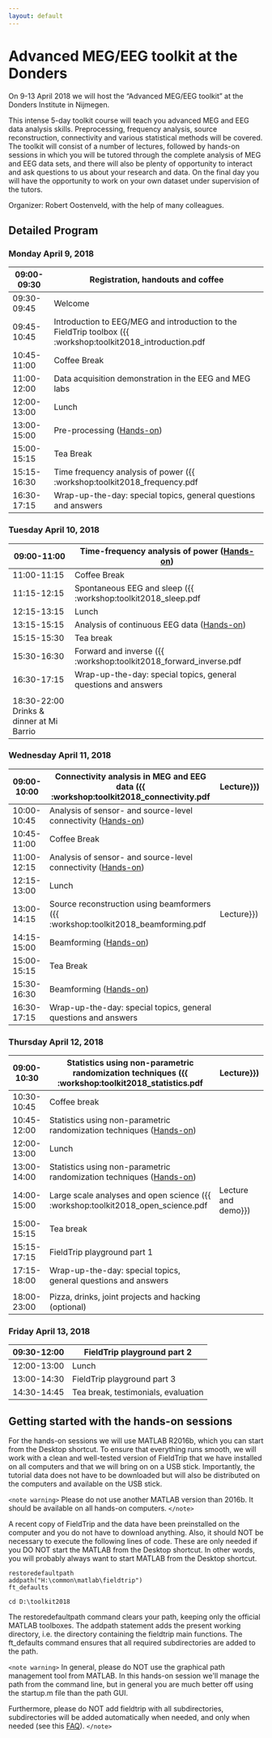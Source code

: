```yaml
---
layout: default
---
```


# Advanced MEG/EEG toolkit at the Donders


On 9-13 April 2018 we will host the “Advanced MEG/EEG toolkit” at the Donders Institute in Nijmegen.

This intense 5-day toolkit course will teach you advanced MEG and EEG data analysis skills. Preprocessing, frequency analysis, source reconstruction, connectivity and various statistical methods will be covered. The toolkit will consist of a number of lectures, followed by hands-on sessions in which you will be tutored through the complete analysis of MEG and EEG data sets, and there will also be plenty of opportunity to interact and ask questions to us about your research and data. On the final day you will have the opportunity to work on your own dataset under supervision of the tutors.

Organizer: Robert Oostenveld, with the help of many colleagues.
 
## Detailed Program


### Monday April 9, 2018


 | 09:00-09:30 | Registration, handouts and coffee                                                                            |           
 | ----------- | ---------------------------------                                                                            |           
 | 09:30-09:45 | Welcome                                                                                                      |           
 | 09:45-10:45 | Introduction to EEG/MEG and introduction to the FieldTrip toolbox ({{ :workshop:toolkit2018_introduction.pdf | Lecture}}) | 
 | 10:45-11:00 | Coffee Break                                                                                                 |           
 | 11:00-12:00 | Data acquisition demonstration in the EEG and MEG labs                                                       |           
 | 12:00-13:00 | Lunch                                                                                                        |           
 | 13:00-15:00 | Pre-processing ([Hands-on](/tutorial/eventrelatedaveraging))                                                 |           
 | 15:00-15:15 | Tea Break                                                                                                    |           
 | 15:15-16:30 | Time frequency analysis of power ({{ :workshop:toolkit2018_frequency.pdf                                     | Lecture}}) | 
 | 16:30-17:15 | Wrap-up-the-day: special topics, general questions and answers                                               |           

### Tuesday April 10, 2018

 | 09:00-11:00                              | Time-frequency analysis of power ([Hands-on](/tutorial/timefrequencyanalysis)) |           
 | -----------                              | ------------------------------------------------------------------------------ |           
 | 11:00-11:15                              | Coffee Break                                                                   |           
 | 11:15-12:15                              | Spontaneous EEG and sleep ({{ :workshop:toolkit2018_sleep.pdf                  | Lecture}}) | 
 | 12:15-13:15                              | Lunch                                                                          |           
 | 13:15-15:15                              | Analysis of continuous EEG data ([Hands-on](/tutorial/sleep))                  |           
 | 15:15-15:30                              | Tea break                                                                      |           
 | 15:30-16:30                              | Forward and inverse ({{ :workshop:toolkit2018_forward_inverse.pdf              | Lecture}}) | 
 | 16:30-17:15                              | Wrap-up-the-day: special topics, general questions and answers                 |           
 |                                          |                                                                                |           
 | 18:30-22:00	Drinks & dinner at Mi Barrio |                                                                               


### Wednesday April 11, 2018

 
 | 09:00-10:00 | Connectivity analysis in MEG and EEG data ({{ :workshop:toolkit2018_connectivity.pdf   | Lecture}}) | 
 | ----------- | ------------------------------------------------------------------------------------   | ---------- | 
 | 10:00-10:45 | Analysis of sensor- and source-level connectivity ([Hands-on](/tutorial/connectivity)) |           
 | 10:45-11:00 | Coffee Break                                                                           |           
 | 11:00-12:15 | Analysis of sensor- and source-level connectivity ([Hands-on](/tutorial/connectivity)) |           
 | 12:15-13:00 | Lunch                                                                                  |           
 | 13:00-14:15 | Source reconstruction using beamformers ({{ :workshop:toolkit2018_beamforming.pdf      | Lecture}}) | 
 | 14:15-15:00 | Beamforming ([Hands-on](/tutorial/beamformer))                                         |           
 | 15:00-15:15 | Tea Break                                                                              |           
 | 15:30-16:30 | Beamforming ([Hands-on](/tutorial/beamformer))                                         |           
 | 16:30-17:15 | Wrap-up-the-day: special topics, general questions and answers                         |           

### Thursday April 12, 2018

 | 09:00-10:30 | Statistics using non-parametric randomization techniques ({{ :workshop:toolkit2018_statistics.pdf             | Lecture}})          | 
 | ----------- | -------------------------------------------------------------------------------------------------             | ----------          | 
 | 10:30-10:45 | Coffee break                                                                                                  |                    
 | 10:45-12:00 | Statistics using non-parametric randomization techniques ([Hands-on](/tutorial/cluster_permutation_timelock)) |                    
 | 12:00-13:00 | Lunch                                                                                                         |                    
 | 13:00-14:00 | Statistics using non-parametric randomization techniques ([Hands-on](/tutorial/cluster_permutation_timelock)) |                    
 | 14:00-15:00 | Large scale analyses and open science ({{ :workshop:toolkit2018_open_science.pdf                              | Lecture and demo}}) | 
 | 15:00-15:15 | Tea break                                                                                                     |                    
 | 15:15-17:15 | FieldTrip playground part 1                                                                                   |                    
 | 17:15-18:00 | Wrap-up-the-day: special topics, general questions and answers                                                |                    
 |             |                                                                                                               |                    
 | 18:00-23:00 | Pizza, drinks, joint projects and hacking (optional)                                                          |                    
### Friday April 13, 2018

 | 09:30-12:00 | FieldTrip playground part 2         | 
 | ----------- | ---------------------------         | 
 | 12:00-13:00 | Lunch                               | 
 | 13:00-14:30 | FieldTrip playground part 3         | 
 | 14:30-14:45 | Tea break, testimonials, evaluation | 

## Getting started with the hands-on sessions

For the hands-on sessions we will use MATLAB R2016b, which you can start from the Desktop shortcut. To ensure that everything runs smooth, we will work with a clean and well-tested version of FieldTrip that we have installed on all computers and that we will bring on on a USB stick. Importantly, the tutorial data does not have to be downloaded but will also be distributed on the computers and available on the USB stick.

`<note warning>`
Please do not use another MATLAB version than 2016b. It should be available on all hands-on computers.
`</note>`

A recent copy of FieldTrip and the data have been preinstalled on the computer and you do not have to download anything. Also, it should NOT be necessary to execute the following lines of code. These are only needed if you DO NOT start the MATLAB from the Desktop shortcut. In other words, you will probably always want to start MATLAB from the Desktop shortcut.

    restoredefaultpath
    addpath("H:\common\matlab\fieldtrip")
    ft_defaults
    
    cd D:\toolkit2018


The restoredefaultpath command clears your path, keeping only the
official MATLAB toolboxes. The addpath statement adds the
present working directory, i.e. the directory containing the fieldtrip
main functions. The ft_defaults command ensures that all required
subdirectories are added to the path.

`<note warning>`
In general, please do NOT use the graphical path management tool from MATLAB. In this hands-on session we'll manage the path from the command line, but in general you are much better off using the startup.m file than the path GUI.

Furthermore, please do NOT add fieldtrip with all subdirectories, subdirectories will be added automatically when needed, and only when needed (see this [FAQ](/faq/should_i_add_fieldtrip_with_all_subdirectories_to_my_matlab_path)).
`</note>`
